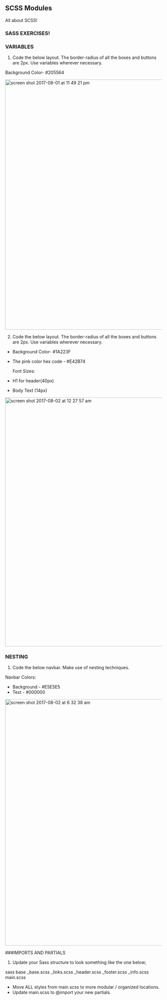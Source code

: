 ## SCSS Modules

All about SCSS!

### SASS EXERCISES!

### VARIABLES

1) Code the below layout. The border-radius of all the boxes and buttons are 2px. Use variables wherever necessary.

Background Color- #205564


<img width="801" alt="screen shot 2017-08-01 at 11 49 21 pm" src="https://user-images.githubusercontent.com/25129851/28834570-2a8eaf36-7715-11e7-8bb6-8a0ee6b17602.png">

2) Code the below layout.  The border-radius of all the boxes and buttons are 2px. Use variables wherever necessary.

- Background Color- #1A223F
- The pink color hex code - #E42B74

  Font Sizes: 

- H1 for header(40px)
- Body Text (14px)


<img width="797" alt="screen shot 2017-08-02 at 12 27 57 am" src="https://user-images.githubusercontent.com/25129851/28835875-7786de0e-7719-11e7-8099-75eb076bba5c.png">

### NESTING

1) Code the below navbar. Make use of nesting techniques.

Navbar Colors:
- Background - #E5E5E5
- Text - #000000

<img width="789" alt="screen shot 2017-08-02 at 6 32 38 am" src="https://user-images.githubusercontent.com/25129851/28850016-a28f6318-774c-11e7-8ebb-e921de09c64f.png">


###IMPORTS AND PARTIALS

1) Update your Sass structure to look something like the one below;

  sass
    base
      _base.scss
      _links.scss
      _header.scss
      _footer.scss
      _info.scss
    main.scss
    
   - Move ALL styles from main.scss to more modular / organized locations.
   - Update main.scss to @import your new partials.
